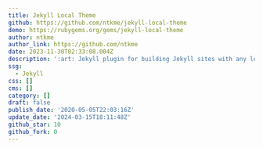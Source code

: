 ```yaml
---
title: Jekyll Local Theme
github: https://github.com/ntkme/jekyll-local-theme
demo: https://rubygems.org/gems/jekyll-local-theme
author: ntkme
author_link: https://github.com/ntkme
date: 2023-11-30T02:33:08.004Z
description: ':art: Jekyll plugin for building Jekyll sites with any local theme.'
ssg:
  - Jekyll
css: []
cms: []
category: []
draft: false
publish_date: '2020-05-05T22:03:16Z'
update_date: '2024-03-15T18:11:48Z'
github_star: 10
github_fork: 0
---
```

